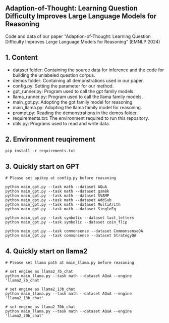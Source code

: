 ## Adaption-of-Thought: Learning Question Difficulty Improves Large Language Models for Reasoning
Code and data of our paper "Adaption-of-Thought: Learning Question Difficulty Improves Large Language Models for Reasoning" (EMNLP 2024)

## 1. Content
* dataset folder: Containing the source data for inference and the code for building the unlabeled question corpus.
* demos folder: Containing all demonstrations used in our paper.
* config.py: Setting the parameter for our method.
* gpt_runner.py: Program used to call the gpt family models.
* llama_runner.py: Program used to call the llama family models.
* main_gpt.py: Adopting the gpt family model for reasoning.
* main_llama.py: Adopting the llama family model for reasoning.
* prompt.py: Reading the demonstrations in the demos folder.
* requirements.txt: The environment required to run this repository.
* utils.py: Programs used to read and write data.

## 2. Environment reuqirement
```
pip install -r requirements.txt
```

## 3. Quickly start on GPT
```
# Please set apikey at config.py before reasoning

python main_gpt.py --task math --dataset AQuA
python main_gpt.py --task math --dataset gsm8k
python main_gpt.py --task math --dataset SVAMP
python main_gpt.py --task math --dataset AddSub
python main_gpt.py --task math --dataset MultiArith
python main_gpt.py --task math --dataset SingleEq

python main_gpt.py --task symbolic --dataset last_letters
python main_gpt.py --task symbolic --dataset coin_flip

python main_gpt.py --task commonsense --dataset CommonsenseQA
python main_gpt.py --task commonsense --dataset StrategyQA
```

## 4. Quickly start on llama2
```
# Please set llama path at main_llama.py before reasoning

# set engine as llama2_7b_chat
python main_llama.py --task math --dataset AQuA --engine 'llama2_7b_chat'

# set engine as llama2_13b_chat
python main_llama.py --task math --dataset AQuA --engine 'llama2_13b_chat'

# set engine as llama2_70b_chat
python main_llama.py --task math --dataset AQuA --engine 'llama2_70b_chat'
```
